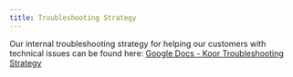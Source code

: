 ```yaml
---
title: Troubleshooting Strategy
---
```


Our internal troubleshooting strategy for helping our customers with technical issues can be found here: [Google Docs - Koor Troubleshooting Strategy](https://docs.google.com/document/d/1-9NWwCP2JAi7qD-z6_YLTB9zQpxw4DV_F5IXQ_Ijt_k/edit)
